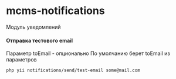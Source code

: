 # mcms-notifications
Модуль уведомлений


#### Отправка тестового email
Параметр toEmail - опционально
По умолчанию берет toEmail из параметров
```
php yii notifications/send/test-email some@mail.com
```